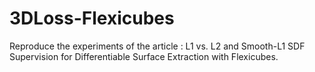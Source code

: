 # 3DLoss-Flexicubes
Reproduce the experiments of the article : L1 vs. L2 and Smooth-L1 SDF Supervision for Differentiable Surface Extraction with Flexicubes.
